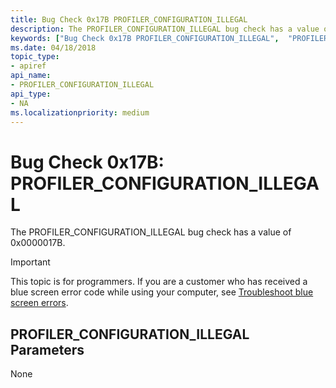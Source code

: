 ```yaml
---
title: Bug Check 0x17B PROFILER_CONFIGURATION_ILLEGAL 
description: The PROFILER_CONFIGURATION_ILLEGAL bug check has a value of 0x0000017B.
keywords: ["Bug Check 0x17B PROFILER_CONFIGURATION_ILLEGAL",  "PROFILER_CONFIGURATION_ILLEGAL"]
ms.date: 04/18/2018
topic_type:
- apiref
api_name:
- PROFILER_CONFIGURATION_ILLEGAL
api_type:
- NA
ms.localizationpriority: medium
---
```


# Bug Check 0x17B: PROFILER\_CONFIGURATION\_ILLEGAL 


The PROFILER_CONFIGURATION_ILLEGAL bug check has a value of 0x0000017B. 

> [!IMPORTANT]
> This topic is for programmers. If you are a customer who has received a blue screen error code while using your computer, see [Troubleshoot blue screen errors](https://www.windows.com/stopcode).


## PROFILER\_CONFIGURATION\_ILLEGAL Parameters

None
 

 




